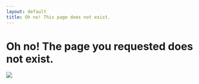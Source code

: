 ```yaml
---
layout: default
title: Oh no! This page does not exist.
---
```



# Oh no! The page you requested does not exist.

<img src="{{ site.url }}/images/404.jpg" />


